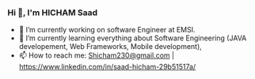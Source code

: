 ### Hi 👋, I'm HICHAM Saad

- 🔭 I’m currently working on software Engineer at EMSI.
- 🌱 I’m currently learning everything about Software Engineering (JAVA developement, Web Frameworks, Mobile development),
- 📫 How to reach me: Shicham230@gmail.com | https://www.linkedin.com/in/saad-hicham-29b51517a/


